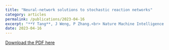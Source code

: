 ```yaml
---
title: "Neural-network solutions to stochastic reaction networks"
category: articles
permalink: /publications/2023-04-16
excerpt: "**Y Tang**, J Weng, P Zhang.<br> Nature Machine Intelligence 5 (4), 376-385(2023)"
date: 2023-04-16
---
```


[Download the PDF here](https://github.com/jamestang23/jamestang23.github.io/blob/master/2.pdf)
